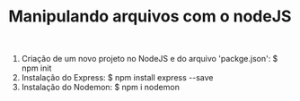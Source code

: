 # Manipulando arquivos com o nodeJS
   <br>
<ol>
   <li>Criação de um novo projeto no NodeJS e do arquivo 'packge.json': $ npm init</li>
   <li>Instalação do Express: $ npm install express --save</li>
   <li>Instalação do Nodemon: $ npm i nodemon</li>
</ol>
